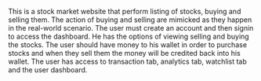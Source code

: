 This is a stock market website that perform listing of stocks, buying and selling them. The action of buying and selling are mimicked as they happen in the real-world scenario. The user must create an account  and then signin to access the dashboard. He has the options of viewing selling and buying the stocks. The user should have money to his wallet in order to purchase stocks and when they sell them the money will be credited back into his wallet. The user has access to transaction tab, analytics tab, watchlist tab and the user dashboard.
